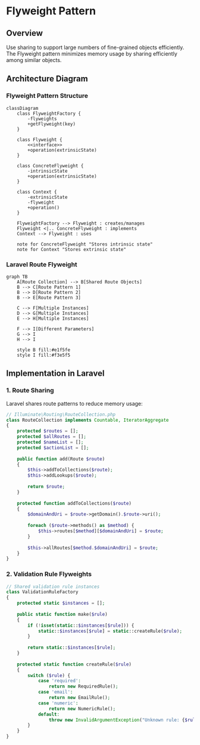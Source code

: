 # Flyweight Pattern

## Overview

Use sharing to support large numbers of fine-grained objects efficiently. The Flyweight pattern minimizes memory usage by sharing efficiently among similar objects.

## Architecture Diagram

### Flyweight Pattern Structure

```mermaid
classDiagram
    class FlyweightFactory {
        -flyweights
        +getFlyweight(key)
    }
    
    class Flyweight {
        <<interface>>
        +operation(extrinsicState)
    }
    
    class ConcreteFlyweight {
        -intrinsicState
        +operation(extrinsicState)
    }
    
    class Context {
        -extrinsicState
        -flyweight
        +operation()
    }
    
    FlyweightFactory --> Flyweight : creates/manages
    Flyweight <|.. ConcreteFlyweight : implements
    Context --> Flyweight : uses
    
    note for ConcreteFlyweight "Stores intrinsic state"
    note for Context "Stores extrinsic state"
```

### Laravel Route Flyweight

```mermaid
graph TB
    A[Route Collection] --> B[Shared Route Objects]
    B --> C[Route Pattern 1]
    B --> D[Route Pattern 2]
    B --> E[Route Pattern 3]
    
    C --> F[Multiple Instances]
    D --> G[Multiple Instances]
    E --> H[Multiple Instances]
    
    F --> I[Different Parameters]
    G --> I
    H --> I
    
    style B fill:#e1f5fe
    style I fill:#f3e5f5
```

## Implementation in Laravel

### 1. Route Sharing

Laravel shares route patterns to reduce memory usage:

```php
// Illuminate\Routing\RouteCollection.php
class RouteCollection implements Countable, IteratorAggregate
{
    protected $routes = [];
    protected $allRoutes = [];
    protected $nameList = [];
    protected $actionList = [];
    
    public function add(Route $route)
    {
        $this->addToCollections($route);
        $this->addLookups($route);
        
        return $route;
    }
    
    protected function addToCollections($route)
    {
        $domainAndUri = $route->getDomain().$route->uri();
        
        foreach ($route->methods() as $method) {
            $this->routes[$method][$domainAndUri] = $route;
        }
        
        $this->allRoutes[$method.$domainAndUri] = $route;
    }
}
```

### 2. Validation Rule Flyweights

```php
// Shared validation rule instances
class ValidationRuleFactory
{
    protected static $instances = [];
    
    public static function make($rule)
    {
        if (!isset(static::$instances[$rule])) {
            static::$instances[$rule] = static::createRule($rule);
        }
        
        return static::$instances[$rule];
    }
    
    protected static function createRule($rule)
    {
        switch ($rule) {
            case 'required':
                return new RequiredRule();
            case 'email':
                return new EmailRule();
            case 'numeric':
                return new NumericRule();
            default:
                throw new InvalidArgumentException("Unknown rule: {$rule}");
        }
    }
}
```